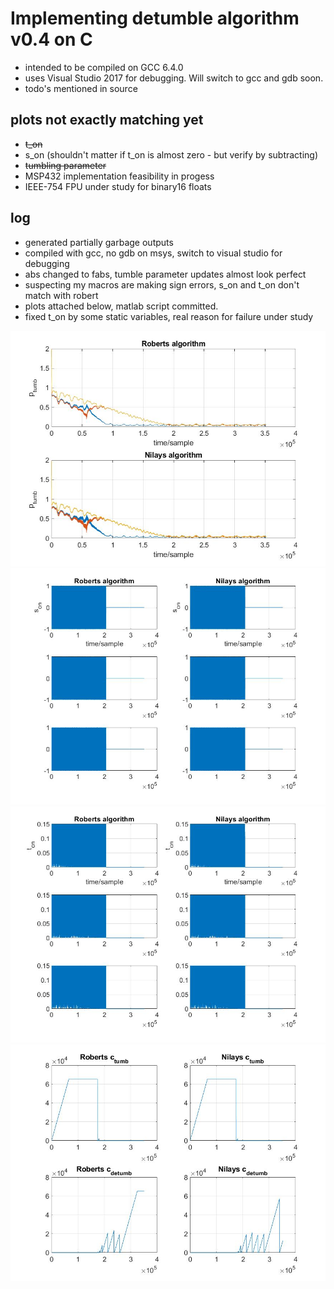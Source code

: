 # Implementing detumble algorithm v0.4 on C
 - intended to be compiled on GCC 6.4.0 
 - uses Visual Studio 2017 for debugging. Will switch to gcc and gdb soon.
 - todo's mentioned in source

## plots not exactly matching yet
- ~~t_on~~
- s_on (shouldn't matter if t_on is almost zero - but verify by subtracting)
- ~~tumbling parameter~~
- MSP432 implementation feasibility in progess
- IEEE-754 FPU under study for binary16 floats


## log 
- generated partially garbage outputs
- compiled with gcc, no gdb on msys, switch to visual studio for debugging
- abs changed to fabs, tumble parameter updates almost look perfect
- suspecting my macros are making sign errors, s_on and t_on don't match with robert
- plots attached below, matlab script committed.
- fixed t_on by some static variables, real reason for failure under study

![Tumbling parameter plots](https://github.com/nilay994/detumble/blob/master/detumble_bdot/cmp1.jpg)
![Magnetorquers sign plots](https://github.com/nilay994/detumble/blob/master/detumble_bdot/cmp2.jpg)
![Magnetorquers time plots](https://github.com/nilay994/detumble/blob/master/detumble_bdot/cmp3.jpg)
![Tumble count plots](https://github.com/nilay994/detumble/blob/master/detumble_bdot/cmp4.jpg)